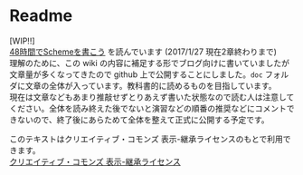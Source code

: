 # Readme
[WIP!!]  
[48時間でSchemeを書こう](https://ja.wikibooks.org/wiki/48%E6%99%82%E9%96%93%E3%81%A7Scheme%E3%82%92%E6%9B%B8%E3%81%93%E3%81%86) を読んでいます (2017/1/27 現在2章終わりまで)  
理解のために、この wiki の内容に補足する形でブログ向けに書いていましたが文章量が多くなってきたので github 上で公開することにしました。`doc` フォルダに文章の全体が入っています。教科書的に読めるものを目指しています。  
現在は文章などもあまり推敲せずとりあえず書いた状態なので読む人は注意してください。全体を読み終えた後でないと演習などの順番の推奨などにコメントできないので、終了後にあらためて全体を整えて正式に公開する予定です。  

このテキストはクリエイティブ・コモンズ 表示-継承ライセンスのもとで利用できます。  
[クリエイティブ・コモンズ 表示-継承ライセンス](https://creativecommons.org/licenses/by-sa/3.0/deed.ja)

